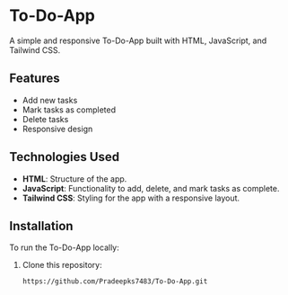 # To-Do-App

A simple and responsive To-Do-App built with HTML, JavaScript, and Tailwind CSS.

## Features

- Add new tasks
- Mark tasks as completed
- Delete tasks
- Responsive design

## Technologies Used

- **HTML**: Structure of the app.
- **JavaScript**: Functionality to add, delete, and mark tasks as complete.
- **Tailwind CSS**: Styling for the app with a responsive layout.

## Installation

To run the To-Do-App locally:

1. Clone this repository:

   ```bash
   https://github.com/Pradeepks7483/To-Do-App.git
